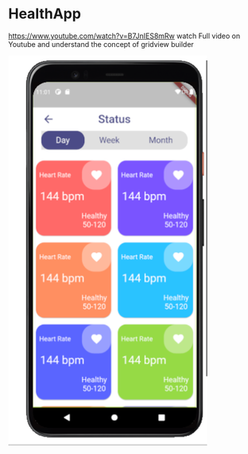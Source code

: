 # HealthApp

https://www.youtube.com/watch?v=B7JnIES8mRw 
watch Full video on Youtube and understand the concept of gridview builder

<img src="screenshot/screen.png" width="400px">



